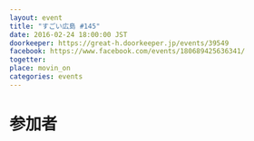 ```yaml
---
layout: event
title: "すごい広島 #145"
date: 2016-02-24 18:00:00 JST
doorkeeper: https://great-h.doorkeeper.jp/events/39549
facebook: https://www.facebook.com/events/180689425636341/
togetter:
place: movin_on
categories: events
---
```


# 参加者
